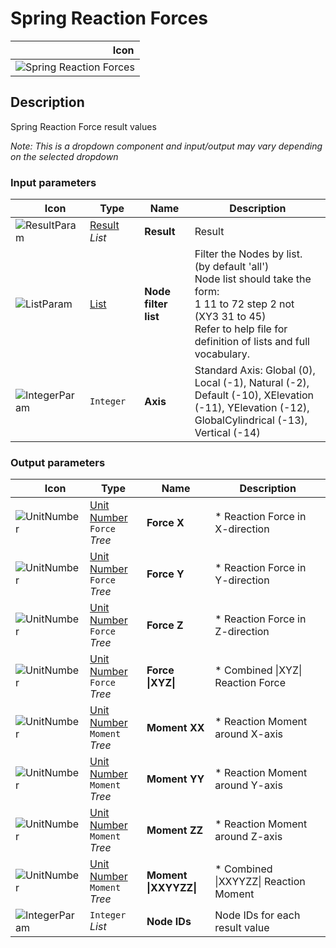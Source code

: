 # Spring Reaction Forces
<!--- This file has been auto-generated, do not change it manually! Edit the generator here: https://github.com/arup-group/GSA-Grasshopper/tree/main/DocsGeneration --->

|<img width="150"/> Icon |
| ----------- |
|![Spring Reaction Forces](./images/SpringReactionForces.png) |

## Description

Spring Reaction Force result values

_Note: This is a dropdown component and input/output may vary depending on the selected dropdown_

### Input parameters

|<img width="20"/> Icon |<img width="200"/> Type |<img width="200"/> Name |<img width="1000"/> Description |
| ----------- | ----------- | ----------- | ----------- |
|![ResultParam](./images/ResultParam.png) |[Result](gsagh-result-parameter.md) _List_ |**Result** |Result |
|![ListParam](./images/ListParam.png) |[List](gsagh-list-parameter.md) |**Node filter list** |Filter the Nodes by list. (by default 'all')<br />Node list should take the form:<br /> 1 11 to 72 step 2 not (XY3 31 to 45)<br />Refer to help file for definition of lists and full vocabulary. |
|![IntegerParam](./images/IntegerParam.png) |`Integer` |**Axis** |Standard Axis: Global (0), Local (-1), Natural (-2), Default (-10), XElevation (-11), YElevation (-12), GlobalCylindrical (-13), Vertical (-14) |

### Output parameters

|<img width="20"/> Icon |<img width="200"/> Type |<img width="200"/> Name |<img width="1000"/> Description |
| ----------- | ----------- | ----------- | ----------- |
|![UnitNumber](./images/UnitParam.png) |[Unit Number](gsagh-unitnumber-parameter.md)  ` Force ` _Tree_ |**Force X** |* Reaction Force in X-direction |
|![UnitNumber](./images/UnitParam.png) |[Unit Number](gsagh-unitnumber-parameter.md)  ` Force ` _Tree_ |**Force Y** |* Reaction Force in Y-direction |
|![UnitNumber](./images/UnitParam.png) |[Unit Number](gsagh-unitnumber-parameter.md)  ` Force ` _Tree_ |**Force Z** |* Reaction Force in Z-direction |
|![UnitNumber](./images/UnitParam.png) |[Unit Number](gsagh-unitnumber-parameter.md)  ` Force ` _Tree_ |**Force &#124;XYZ&#124;** |* Combined &#124;XYZ&#124; Reaction Force |
|![UnitNumber](./images/UnitParam.png) |[Unit Number](gsagh-unitnumber-parameter.md)  ` Moment ` _Tree_ |**Moment XX** |* Reaction Moment around X-axis |
|![UnitNumber](./images/UnitParam.png) |[Unit Number](gsagh-unitnumber-parameter.md)  ` Moment ` _Tree_ |**Moment YY** |* Reaction Moment around Y-axis |
|![UnitNumber](./images/UnitParam.png) |[Unit Number](gsagh-unitnumber-parameter.md)  ` Moment ` _Tree_ |**Moment ZZ** |* Reaction Moment around Z-axis |
|![UnitNumber](./images/UnitParam.png) |[Unit Number](gsagh-unitnumber-parameter.md)  ` Moment ` _Tree_ |**Moment &#124;XXYYZZ&#124;** |* Combined &#124;XXYYZZ&#124; Reaction Moment |
|![IntegerParam](./images/IntegerParam.png) |`Integer` _List_ |**Node IDs** |Node IDs for each result value |

